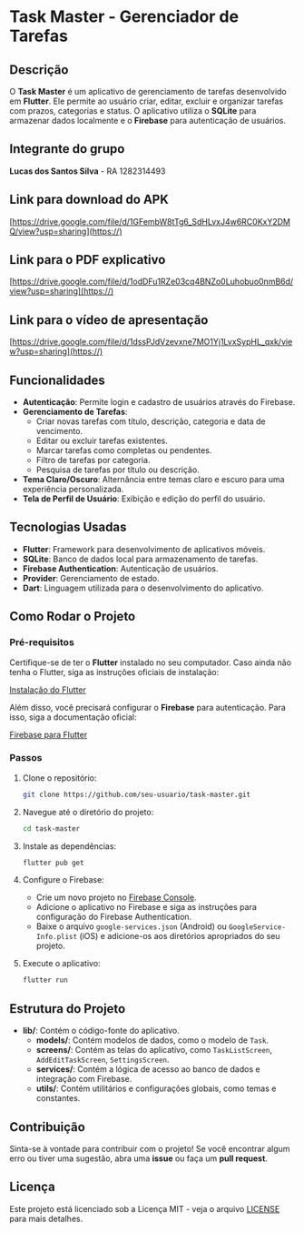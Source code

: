 # Task Master - Gerenciador de Tarefas

## Descrição

O **Task Master** é um aplicativo de gerenciamento de tarefas desenvolvido em **Flutter**. Ele permite ao usuário criar, editar, excluir e organizar tarefas com prazos, categorias e status. O aplicativo utiliza o **SQLite** para armazenar dados localmente e o **Firebase** para autenticação de usuários.

## Integrante do grupo

**Lucas dos Santos Silva** - RA 1282314493

## Link para download do APK

[https://drive.google.com/file/d/1GFembW8tTg6_SdHLvxJ4w6RC0KxY2DMQ/view?usp=sharing](https://)

## Link para o PDF explicativo

[https://drive.google.com/file/d/1odDFu1RZe03cq4BNZo0Luhobuo0nmB6d/view?usp=sharing](https://)

## Link para o vídeo de apresentação

[https://drive.google.com/file/d/1dssPJdVzevxne7MO1Yj1LvxSypHL_qxk/view?usp=sharing](https://)

## Funcionalidades

- **Autenticação**: Permite login e cadastro de usuários através do Firebase.
- **Gerenciamento de Tarefas**:
  - Criar novas tarefas com título, descrição, categoria e data de vencimento.
  - Editar ou excluir tarefas existentes.
  - Marcar tarefas como completas ou pendentes.
  - Filtro de tarefas por categoria.
  - Pesquisa de tarefas por título ou descrição.
- **Tema Claro/Oscuro**: Alternância entre temas claro e escuro para uma experiência personalizada.
- **Tela de Perfil de Usuário**: Exibição e edição do perfil do usuário.

## Tecnologias Usadas

- **Flutter**: Framework para desenvolvimento de aplicativos móveis.
- **SQLite**: Banco de dados local para armazenamento de tarefas.
- **Firebase Authentication**: Autenticação de usuários.
- **Provider**: Gerenciamento de estado.
- **Dart**: Linguagem utilizada para o desenvolvimento do aplicativo.

## Como Rodar o Projeto

### Pré-requisitos

Certifique-se de ter o **Flutter** instalado no seu computador. Caso ainda não tenha o Flutter, siga as instruções oficiais de instalação:

[Instalação do Flutter](https://flutter.dev/docs/get-started/install)

Além disso, você precisará configurar o **Firebase** para autenticação. Para isso, siga a documentação oficial:

[Firebase para Flutter](https://firebase.flutter.dev/docs/overview)

### Passos

1. Clone o repositório:

    ```bash
    git clone https://github.com/seu-usuario/task-master.git
    ```

2. Navegue até o diretório do projeto:

    ```bash
    cd task-master
    ```

3. Instale as dependências:

    ```bash
    flutter pub get
    ```

4. Configure o Firebase:
    - Crie um novo projeto no [Firebase Console](https://console.firebase.google.com/).
    - Adicione o aplicativo no Firebase e siga as instruções para configuração do Firebase Authentication.
    - Baixe o arquivo `google-services.json` (Android) ou `GoogleService-Info.plist` (iOS) e adicione-os aos diretórios apropriados do seu projeto.

5. Execute o aplicativo:

    ```bash
    flutter run
    ```

## Estrutura do Projeto

- **lib/**: Contém o código-fonte do aplicativo.
  - **models/**: Contém modelos de dados, como o modelo de `Task`.
  - **screens/**: Contém as telas do aplicativo, como `TaskListScreen`, `AddEditTaskScreen`, `SettingsScreen`.
  - **services/**: Contém a lógica de acesso ao banco de dados e integração com Firebase.
  - **utils/**: Contém utilitários e configurações globais, como temas e constantes.

## Contribuição

Sinta-se à vontade para contribuir com o projeto! Se você encontrar algum erro ou tiver uma sugestão, abra uma **issue** ou faça um **pull request**.

## Licença

Este projeto está licenciado sob a Licença MIT - veja o arquivo [LICENSE](LICENSE) para mais detalhes.
